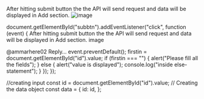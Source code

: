 After hitting submit button the the API will send request and data will be displayed in Add section.
![image](https://github.com/user-attachments/assets/58901fcf-3b01-4610-8ecf-6873d77b5488)

 
 
 document.getElementById("subbtn").addEventListener("click", function (event) {
After hitting submit button the the API will send request and data will be displayed in Add section.
image

@ammarhere02	Reply…
    event.preventDefault();
    firstin = document.getElementById("id").value;
    if (firstin === "") {
      alert("Please fill all the fields");
    } else {
      alert("value is displayed");
      console.log("inside else-statement");
    }
  });
});

//creating input
const id = document.getElementById("id").value;
// Creating the data object
const data = {
  id: id,
};
